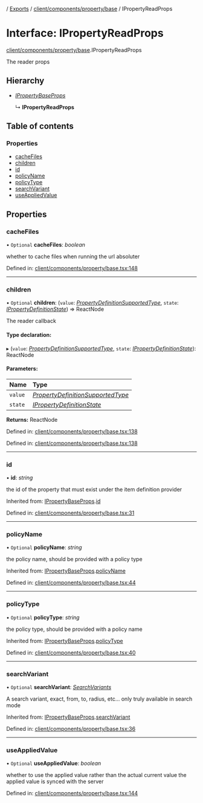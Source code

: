 [](../README.md) / [Exports](../modules.md) / [client/components/property/base](../modules/client_components_property_base.md) / IPropertyReadProps

# Interface: IPropertyReadProps

[client/components/property/base](../modules/client_components_property_base.md).IPropertyReadProps

The reader props

## Hierarchy

* [*IPropertyBaseProps*](client_components_property_base.ipropertybaseprops.md)

  ↳ **IPropertyReadProps**

## Table of contents

### Properties

- [cacheFiles](client_components_property_base.ipropertyreadprops.md#cachefiles)
- [children](client_components_property_base.ipropertyreadprops.md#children)
- [id](client_components_property_base.ipropertyreadprops.md#id)
- [policyName](client_components_property_base.ipropertyreadprops.md#policyname)
- [policyType](client_components_property_base.ipropertyreadprops.md#policytype)
- [searchVariant](client_components_property_base.ipropertyreadprops.md#searchvariant)
- [useAppliedValue](client_components_property_base.ipropertyreadprops.md#useappliedvalue)

## Properties

### cacheFiles

• `Optional` **cacheFiles**: *boolean*

whether to cache files when running the url absoluter

Defined in: [client/components/property/base.tsx:148](https://github.com/onzag/itemize/blob/55e63f2c/client/components/property/base.tsx#L148)

___

### children

• `Optional` **children**: (`value`: [*PropertyDefinitionSupportedType*](../modules/base_root_module_itemdefinition_propertydefinition_types.md#propertydefinitionsupportedtype), `state`: [*IPropertyDefinitionState*](base_root_module_itemdefinition_propertydefinition.ipropertydefinitionstate.md)) => ReactNode

The reader callback

#### Type declaration:

▸ (`value`: [*PropertyDefinitionSupportedType*](../modules/base_root_module_itemdefinition_propertydefinition_types.md#propertydefinitionsupportedtype), `state`: [*IPropertyDefinitionState*](base_root_module_itemdefinition_propertydefinition.ipropertydefinitionstate.md)): ReactNode

#### Parameters:

Name | Type |
:------ | :------ |
`value` | [*PropertyDefinitionSupportedType*](../modules/base_root_module_itemdefinition_propertydefinition_types.md#propertydefinitionsupportedtype) |
`state` | [*IPropertyDefinitionState*](base_root_module_itemdefinition_propertydefinition.ipropertydefinitionstate.md) |

**Returns:** ReactNode

Defined in: [client/components/property/base.tsx:138](https://github.com/onzag/itemize/blob/55e63f2c/client/components/property/base.tsx#L138)

Defined in: [client/components/property/base.tsx:138](https://github.com/onzag/itemize/blob/55e63f2c/client/components/property/base.tsx#L138)

___

### id

• **id**: *string*

the id of the property that must exist under the item definition
provider

Inherited from: [IPropertyBaseProps](client_components_property_base.ipropertybaseprops.md).[id](client_components_property_base.ipropertybaseprops.md#id)

Defined in: [client/components/property/base.tsx:31](https://github.com/onzag/itemize/blob/55e63f2c/client/components/property/base.tsx#L31)

___

### policyName

• `Optional` **policyName**: *string*

the policy name, should be provided with a policy type

Inherited from: [IPropertyBaseProps](client_components_property_base.ipropertybaseprops.md).[policyName](client_components_property_base.ipropertybaseprops.md#policyname)

Defined in: [client/components/property/base.tsx:44](https://github.com/onzag/itemize/blob/55e63f2c/client/components/property/base.tsx#L44)

___

### policyType

• `Optional` **policyType**: *string*

the policy type, should be provided with a policy name

Inherited from: [IPropertyBaseProps](client_components_property_base.ipropertybaseprops.md).[policyType](client_components_property_base.ipropertybaseprops.md#policytype)

Defined in: [client/components/property/base.tsx:40](https://github.com/onzag/itemize/blob/55e63f2c/client/components/property/base.tsx#L40)

___

### searchVariant

• `Optional` **searchVariant**: [*SearchVariants*](../modules/constants.md#searchvariants)

A search variant, exact, from, to, radius, etc...
only truly available in search mode

Inherited from: [IPropertyBaseProps](client_components_property_base.ipropertybaseprops.md).[searchVariant](client_components_property_base.ipropertybaseprops.md#searchvariant)

Defined in: [client/components/property/base.tsx:36](https://github.com/onzag/itemize/blob/55e63f2c/client/components/property/base.tsx#L36)

___

### useAppliedValue

• `Optional` **useAppliedValue**: *boolean*

whether to use the applied value rather than the
actual current value the applied value is synced
with the server

Defined in: [client/components/property/base.tsx:144](https://github.com/onzag/itemize/blob/55e63f2c/client/components/property/base.tsx#L144)
